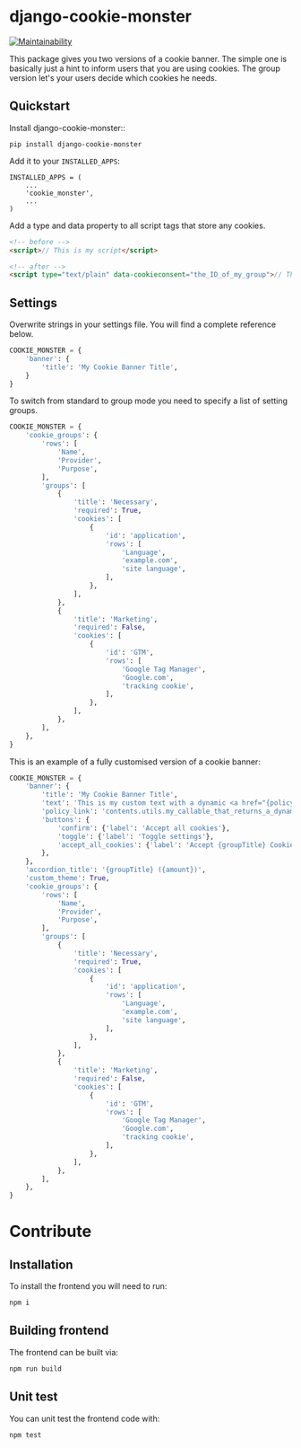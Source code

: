 # django-cookie-monster

[![Maintainability](https://api.codeclimate.com/v1/badges/3032662f751343e49710/maintainability)](https://codeclimate.com/github/dreipol/django-cookie-monster/maintainability)

This package gives you two versions of a cookie banner. The simple one is basically just a hint to inform users 
that you are using cookies. The group version let's your users decide which cookies he needs.

Quickstart
----------

Install django-cookie-monster::

    pip install django-cookie-monster

Add it to your `INSTALLED_APPS`:

```
INSTALLED_APPS = (
    ...
    'cookie_monster',
    ...
)
```

Add a type and data property to all script tags that store any cookies.
```html
<!-- before -->
<script>// This is my script</script>

<!-- after -->
<script type="text/plain" data-cookieconsent="the_ID_of_my_group">// This is my script</script>
```

Settings
--------

Overwrite strings in your settings file. You will find a complete reference below.  

```python
COOKIE_MONSTER = {
    'banner': {
        'title': 'My Cookie Banner Title',
    }
}
```

To switch from standard to group mode you need to specify a list of setting groups.

```python
COOKIE_MONSTER = {
    'cookie_groups': {
        'rows': [
            'Name',
            'Provider',
            'Purpose',
        ],
        'groups': [
            {
                'title': 'Necessary',
                'required': True,
                'cookies': [
                    {
                        'id': 'application',
                        'rows': [
                            'Language',
                            'example.com',
                            'site language',
                        ],
                    },
                ],
            },
            {
                'title': 'Marketing',
                'required': False,
                'cookies': [
                    {
                        'id': 'GTM',
                        'rows': [
                            'Google Tag Manager',
                            'Google.com',
                            'tracking cookie',
                        ],
                    },
                ],
            },
        ],
    },
}
```


This is an example of a fully customised version of a cookie banner:

```python
COOKIE_MONSTER = {
    'banner': {
        'title': 'My Cookie Banner Title',
        'text': 'This is my custom text with a dynamic <a href="{policy_link}">link</a> to another page.',
        'policy_link': 'contents.utils.my_callable_that_returns_a_dynamic_link_to_the_privacy_page',
        'buttons': {
            'confirm': {'label': 'Accept all cookies'},
            'toggle': {'label': 'Toggle settings'},
            'accept_all_cookies': {'label': 'Accept {groupTitle} Cookies'}
        },
    },
    'accordion_title': '{groupTitle} ({amount})',
    'custom_theme': True,
    'cookie_groups': {
        'rows': [
            'Name',
            'Provider',
            'Purpose',
        ],
        'groups': [
            {
                'title': 'Necessary',
                'required': True,
                'cookies': [
                    {
                        'id': 'application',
                        'rows': [
                            'Language',
                            'example.com',
                            'site language',
                        ],
                    },
                ],
            },
            {
                'title': 'Marketing',
                'required': False,
                'cookies': [
                    {
                        'id': 'GTM',
                        'rows': [
                            'Google Tag Manager',
                            'Google.com',
                            'tracking cookie',
                        ],
                    },
                ],
            },
        ],
    },
}
```

# Contribute

## Installation

To install the frontend you will need to run:

```sh
npm i
```

## Building frontend

The frontend can be built via:

```sh
npm run build
```

## Unit test

You can unit test the frontend code with:

```sh
npm test
```

